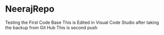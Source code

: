 # NeerajRepo
Testing the First Code Base 
This is Edited in Visual Code Studio after taking the backup from Git Hub 
This is second push
